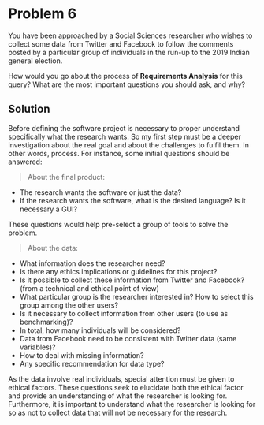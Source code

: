 # Problem 6

You have been approached by a Social Sciences researcher who wishes to collect some data from Twitter and Facebook to follow the comments posted by a particular group of individuals in the run-up to the 2019 Indian general election.

How would you go about the process of **Requirements Analysis** for this query? What are the most important questions you should ask, and why?

## Solution

Before defining the software project is necessary to proper understand specifically what the research wants. So my first step must be a deeper investigation about the real goal and about the challenges to fulfil them. In other words,  process. For instance, some initial questions should be answered:

> About the final product:

- The research wants the software or just the data?
- If the research wants the software, what is the desired language? Is it necessary a GUI?

These questions would help pre-select a group of tools to solve the problem.

> About the data:

- What information does the researcher need?
- Is there any ethics implications or guidelines for this project?
- Is it possible to collect these information from Twitter and Facebook? (from a technical and ethical point of view)
- What particular group is the researcher interested in? How to select this group among the other users?
- Is it necessary to collect information from other users (to use as benchmarking)?
- In total, how many individuals will be considered?
- Data from Facebook need to be consistent with Twitter data (same variables)?
- How to deal with missing information?
- Any specific recommendation for data type?

As the data involve real individuals, special attention must be given to ethical factors. These questions seek to elucidate both the ethical factor and provide an understanding of what the researcher is looking for. Furthermore, it is important to understand what the researcher is looking for so as not to collect data that will not be necessary for the research.

